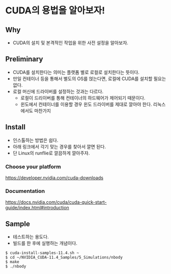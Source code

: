 # CUDA의 용법을 알아보자! 

## Why 

- CUDA의 설치 및 본격적인 작업을 위한 사전 설정을 알아보자. 

## Preliminary 

- CUDA를 설치한다는 의미는 플랫폼 별로 로컬로 설치한다는 뜻이다. 
- 만일 컨테이너 등을 통해서 별도의 OS를 얹는다면, 로컬에 CUDA를 설치할 필요는 없다. 
- 로컬 머신에 드라이버를 설정하는 것과는 다르다. 
    + 로컬이 드리이버를 통해 컨테이너의 하드웨어가 제어되기 때문이다. 
    + 윈도에서 컨테이너를 이용할 경우 윈도 드라이버를 제대로 깔아야 한다. 리눅스에서도 마찬가지 

## Install 

- 인스톨하는 방법은 쉽다. 
- 아래 링크에서 각기 맞는 경우를 찾아서 깔면 된다. 
- 단 Linux의 runflie로 깔끔하게 깔아주자. 

### Choose your platform 

https://developer.nvidia.com/cuda-downloads

### Documentation 

https://docs.nvidia.com/cuda/cuda-quick-start-guide/index.html#introduction

## Sample 

- 테스트하는 용도다. 
- 빌드를 한 후에 실행하는 개념이다. 

```shell
$ cuda-install-samples-11.4.sh ~
$ cd ~/NVIDIA_CUDA-11.4_Samples/5_Simulations/nbody
$ make
$ ./nbody
```


